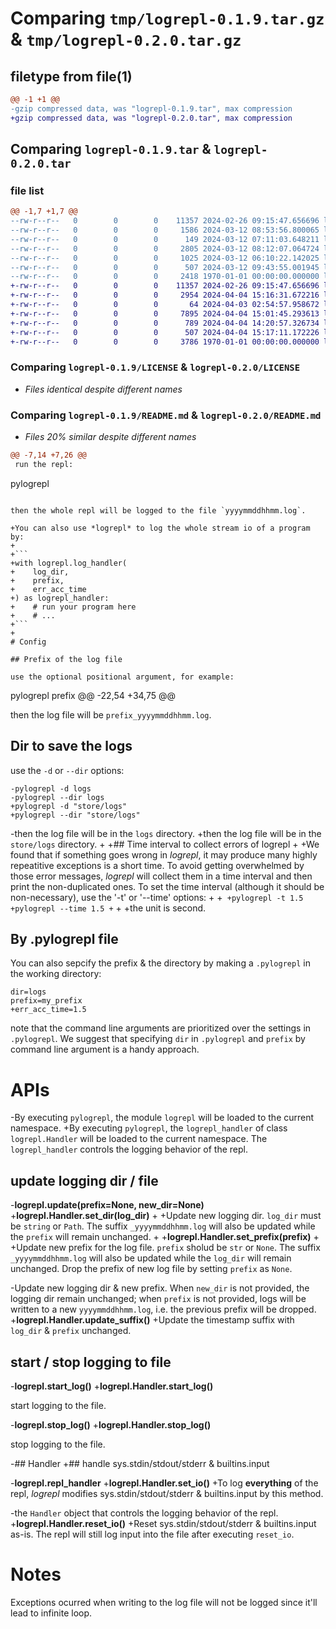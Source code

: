 # Comparing `tmp/logrepl-0.1.9.tar.gz` & `tmp/logrepl-0.2.0.tar.gz`

## filetype from file(1)

```diff
@@ -1 +1 @@
-gzip compressed data, was "logrepl-0.1.9.tar", max compression
+gzip compressed data, was "logrepl-0.2.0.tar", max compression
```

## Comparing `logrepl-0.1.9.tar` & `logrepl-0.2.0.tar`

### file list

```diff
@@ -1,7 +1,7 @@
--rw-r--r--   0        0        0    11357 2024-02-26 09:15:47.656696 logrepl-0.1.9/LICENSE
--rw-r--r--   0        0        0     1586 2024-03-12 08:53:56.800065 logrepl-0.1.9/README.md
--rw-r--r--   0        0        0      149 2024-03-12 07:11:03.648211 logrepl-0.1.9/logrepl/__init__.py
--rw-r--r--   0        0        0     2805 2024-03-12 08:12:07.064724 logrepl-0.1.9/logrepl/handler.py
--rw-r--r--   0        0        0     1025 2024-03-12 06:10:22.142025 logrepl-0.1.9/logrepl/run.py
--rw-r--r--   0        0        0      507 2024-03-12 09:43:55.001945 logrepl-0.1.9/pyproject.toml
--rw-r--r--   0        0        0     2418 1970-01-01 00:00:00.000000 logrepl-0.1.9/PKG-INFO
+-rw-r--r--   0        0        0    11357 2024-02-26 09:15:47.656696 logrepl-0.2.0/LICENSE
+-rw-r--r--   0        0        0     2954 2024-04-04 15:16:31.672216 logrepl-0.2.0/README.md
+-rw-r--r--   0        0        0       64 2024-04-03 02:54:57.958672 logrepl-0.2.0/logrepl/__init__.py
+-rw-r--r--   0        0        0     7895 2024-04-04 15:01:45.293613 logrepl-0.2.0/logrepl/handler.py
+-rw-r--r--   0        0        0      789 2024-04-04 14:20:57.326734 logrepl-0.2.0/logrepl/run.py
+-rw-r--r--   0        0        0      507 2024-04-04 15:17:11.172226 logrepl-0.2.0/pyproject.toml
+-rw-r--r--   0        0        0     3786 1970-01-01 00:00:00.000000 logrepl-0.2.0/PKG-INFO
```

### Comparing `logrepl-0.1.9/LICENSE` & `logrepl-0.2.0/LICENSE`

 * *Files identical despite different names*

### Comparing `logrepl-0.1.9/README.md` & `logrepl-0.2.0/README.md`

 * *Files 20% similar despite different names*

```diff
@@ -7,14 +7,26 @@
 run the repl:
 ```
 pylogrepl
 ```
 
 then the whole repl will be logged to the file `yyyymmddhhmm.log`.
 
+You can also use *logrepl* to log the whole stream io of a program by:
+
+```
+with logrepl.log_handler(
+    log_dir,
+    prefix,
+    err_acc_time
+) as logrepl_handler:
+    # run your program here
+    # ...
+```
+
 # Config
 
 ## Prefix of the log file
 
 use the optional positional argument, for example:
 ```
 pylogrepl prefix
@@ -22,54 +34,75 @@
 
 then the log file will be `prefix_yyyymmddhhmm.log`.
 
 ## Dir to save the logs
 
 use the `-d` or `--dir` options:
 ```
-pylogrepl -d logs
-pylogrepl --dir logs
+pylogrepl -d "store/logs"
+pylogrepl --dir "store/logs"
 ```
 
-then the log file will be in the `logs` directory.
+then the log file will be in the `store/logs` directory.
+
+## Time interval to collect errors of logrepl
+
+We found that if something goes wrong in *logrepl*, it may produce many highly repeatitive exceptions is a short time. To avoid getting overwhelmed by those error messages, *logrepl* will collect them in a time interval and then print the non-duplicated ones. To set the time interval (although it should be non-necessary), use the '-t' or '--time' options:
+
+```
+pylogrepl -t 1.5
+pylogrepl --time 1.5
+```
+
+the unit is second.
 
 ## By .pylogrepl file
 
 You can also sepcify the prefix & the directory by making a `.pylogrepl` in the working directory:
 
 ```
 dir=logs
 prefix=my_prefix
+err_acc_time=1.5
 ```
 
 note that the command line arguments are prioritized over the settings in `.pylogrepl`. We suggest that specifying `dir` in `.pylogrepl` and `prefix` by command line argument is a handy approach.
 
 # APIs
 
-By executing `pylogrepl`, the module `logrepl` will be loaded to the current namespace.
+By executing `pylogrepl`, the `logrepl_handler` of class `logrepl.Handler` will be loaded to the current namespace. The `logrepl_handler` controls the logging behavior of the repl.
 
 ## update logging dir / file
 
-**logrepl.update(prefix=None, new_dir=None)**
+**logrepl.Handler.set_dir(log_dir)**
+
+Update new logging dir. `log_dir` must be `string` or `Path`. The suffix `_yyyymmddhhmm.log` will also be updated while the `prefix` will remain unchanged.
+
+**logrepl.Handler.set_prefix(prefix)**
+
+Update new prefix for the log file. `prefix` sholud be `str` or `None`. The suffix `_yyyymmddhhmm.log` will also be updated while the `log_dir` will remain unchanged. Drop the prefix of new log file by setting `prefix` as `None`.
 
-Update new logging dir & new prefix. When `new_dir` is not provided, the logging dir remain unchanged; when `prefix` is not provided, logs will be written to a new `yyyymmddhhmm.log`, i.e. the previous prefix will be dropped.
+**logrepl.Handler.update_suffix()**
+Update the timestamp suffix with `log_dir` & `prefix` unchanged.
 
 ## start / stop logging to file
 
-**logrepl.start_log()**
+**logrepl.Handler.start_log()**
 
 start logging to the file.
 
-**logrepl.stop_log()**
+**logrepl.Handler.stop_log()**
 
 stop logging to the file.
 
-## Handler
+## handle sys.stdin/stdout/stderr & builtins.input
 
-**logrepl.repl_handler**
+**logrepl.Handler.set_io()**
+To log **everything** of the repl, *logrepl* modifies sys.stdin/stdout/stderr & builtins.input by this method.
 
-the `Handler` object that controls the logging behavior of the repl.
+**logrepl.Handler.reset_io()**
+Reset sys.stdin/stdout/stderr & builtins.input as-is. The repl will still log input into the file after executing `reset_io`.
 
 # Notes
 
 Exceptions ocurred when writing to the log file will not be logged since it'll lead to infinite loop.
```


